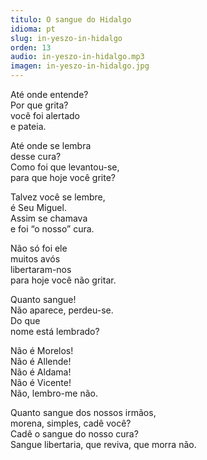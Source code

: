 ```yaml
---
titulo: O sangue do Hidalgo
idioma: pt
slug: in-yeszo-in-hidalgo
orden: 13
audio: in-yeszo-in-hidalgo.mp3
imagen: in-yeszo-in-hidalgo.jpg
---
```


Até onde entende?<br>
Por que grita?<br>
você foi alertado<br>
e pateia.<br>

Até onde se lembra<br>
desse cura?<br>
Como foi que levantou-se,<br>
para que hoje você grite?<br>

Talvez você se lembre,<br>
é Seu Miguel.<br>
Assim se chamava<br>
e foi “o nosso” cura.<br>

Não só foi ele<br>
muitos avós<br>
libertaram-nos<br>
para hoje você não gritar.<br>

Quanto sangue!<br>
Não aparece, perdeu-se.<br>
Do que<br>
nome está lembrado?<br>

Não é Morelos!<br>
Não é Allende!<br>
Não é Aldama!<br>
Não é Vicente!<br>
Não, lembro-me não.<br>

Quanto sangue dos nossos irmãos,<br>
morena, simples, cadê você?<br>
Cadê o sangue do nosso cura?<br>
Sangue libertaria, que reviva, que morra não.<br>
